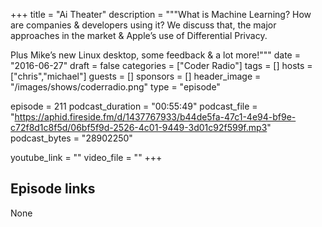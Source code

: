 +++
title = "Ai Theater"
description = """What is Machine Learning? How are companies & developers using it? We discuss that, the major approaches in the market & Apple’s use of Differential Privacy.

Plus Mike’s new Linux desktop, some feedback & a lot more!"""
date = "2016-06-27"
draft = false
categories = ["Coder Radio"]
tags = []
hosts = ["chris","michael"]
guests = []
sponsors = []
header_image = "/images/shows/coderradio.png"
type = "episode"

episode = 211
podcast_duration = "00:55:49"
podcast_file = "https://aphid.fireside.fm/d/1437767933/b44de5fa-47c1-4e94-bf9e-c72f8d1c8f5d/06bf5f9d-2526-4c01-9449-3d01c92f599f.mp3"
podcast_bytes = "28902250"

youtube_link = ""
video_file = ""
+++

## Episode links

None

